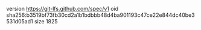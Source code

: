 version https://git-lfs.github.com/spec/v1
oid sha256:b3519bf73fb30cd2a1b1bdbbb48d4ba901193c47ce22e844dc40be3531d05ad1
size 1825
